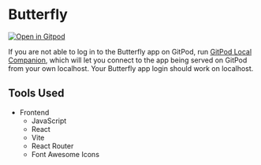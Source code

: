 # Butterfly

[![Open in Gitpod](https://gitpod.io/button/open-in-gitpod.svg)](https://gitpod-redirect.herokuapp.com/)

If you are not able to log in to the Butterfly app on GitPod, run [GitPod Local Companion](https://www.gitpod.io/blog/local-app), which will let you connect to the app being served on GitPod from your own localhost. Your Butterfly app login should work on localhost.

## Tools Used

- Frontend
  - JavaScript
  - React
  - Vite
  - React Router
  - Font Awesome Icons
